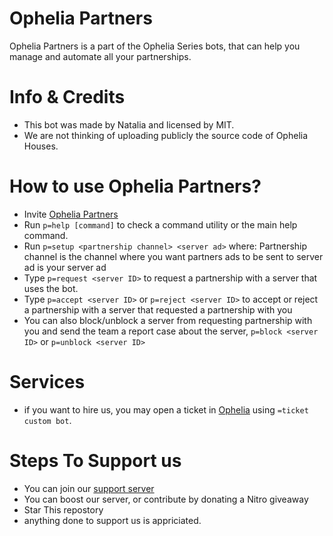 # Ophelia Partners
Ophelia Partners is a part of the Ophelia Series bots, that can help you manage and automate all your partnerships.

# Info & Credits
- This bot was made by Natalia and licensed by MIT.
- We are not thinking of uploading publicly the source code of Ophelia Houses.

# How to use Ophelia Partners?
- Invite [Ophelia Partners](https://discord.com/api/oauth2/authorize?client_id=987703226193297450&permissions=2416045072&scope=bot%20applications.commands)
- Run `p=help [command]` to check a command utility or the main help command.
- Run `p=setup <partnership channel> <server ad>` where:
    Partnership channel is the channel where you want partners ads to be sent to
    server ad is your server ad
- Type `p=request <server ID>` to request a partnership with a server that uses the bot.
- Type `p=accept <server ID>` or `p=reject <server ID>` to accept or reject a partnership with a server that requested a partnership with you
- You can also block/unblock a server from requesting partnership with you and send the team a report case about the server, 
`p=block <server ID>` or `p=unblock <server ID>` 

# Services
- if you want to hire us, you may open a ticket in [Ophelia](https://discord.gg/ophelia) using `=ticket custom bot`.


# Steps To Support us
- You can join our [support server](https://discord.gg/ophelia)
- You can boost our server, or contribute by donating a Nitro giveaway
- Star This repostory
- anything done to support us is appriciated.

